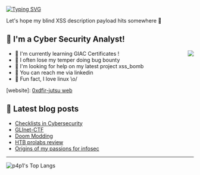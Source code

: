 [![Typing SVG](https://readme-typing-svg.herokuapp.com?font=Hack&color=%239315B7&lines=What's+up!+I'm+0xdfir+-+jutsu)](https://git.io/typing-svg)


Let's hope my blind XSS description payload hits somewhere :penguin:

## :name_badge: I'm a Cyber Security Analyst!
<img align="right" src="https://c.tenor.com/OKO48giZVgwAAAAC/school-superbad.gif" />

- :peach: I'm currently learning GIAC Certificates !
- :tangerine: I often lose my temper doing bug bounty
- :tomato: I'm looking for help on my latest project xss_bomb
- :watermelon: You can reach me via linkedin
- :meat_on_bone: Fun fact, I love linux \o/

[website]: [0xdfir-jutsu web](https://0xdfir-jutsu.github.io/)

## :notebook: Latest blog posts
<!-- BLOG-POST-LIST:START -->
- [Checklists in Cybersecurity](https://leosmith.wtf/blog/checklists-cybersecurity.html)
- [GLInet-CTF](https://leosmith.wtf/blog/glinet-ctf.html)
- [Doom Modding](https://leosmith.wtf/blog/doom-eyelander.html)
- [HTB prolabs review](https://leosmith.wtf/blog/big-boy-cert.html)
- [Origins of my passions for infosec](https://leosmith.wtf/blog/leosmith-wtf-origins.html)
<!-- BLOG-POST-LIST:END -->

---
<!--
[![p4p1's tryhackme stats](https://raw.githubusercontent.com/p4p1/p4p1/master/assets/thm_propic.png)][tryhackme]
[![p4p1's hackthebox stats](http://www.hackthebox.eu/badge/image/311399)][hackthebox]
-->

![p4p1's Top Langs](https://github-readme-stats.vercel.app/api/top-langs/?username=0xdfir-jutsu&show_icons=true&theme=synthwave&card_width=750)

<!--START_SECTION:badges-->
<!--END_SECTION:badges-->


